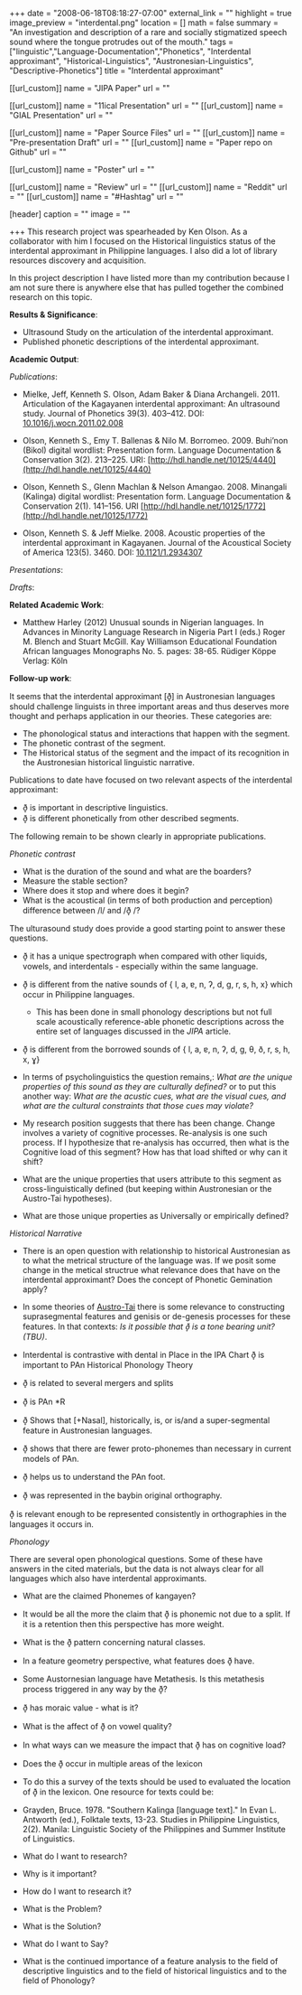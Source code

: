 +++
date = "2008-06-18T08:18:27-07:00"
external_link = ""
highlight = true
image_preview = "interdental.png"
location = []
math = false
summary = "An investigation and description of a rare and socially stigmatized speech sound where the tongue protrudes out of the mouth."
tags = ["linguistic","Language-Documentation","Phonetics", "Interdental approximant", "Historical-Linguistics", "Austronesian-Linguistics", "Descriptive-Phonetics"]
title = "Interdental approximant"

[[url_custom]]
name = "JIPA Paper"
url = ""

[[url_custom]]
name = "11ical Presentation"
url = ""
[[url_custom]]
name = "GIAL Presentation"
url = ""

[[url_custom]]
name = "Paper Source Files"
url = ""
[[url_custom]]
name = "Pre-presentation Draft"
url = ""
[[url_custom]]
name = "Paper repo on Github"
url = ""

[[url_custom]]
name = "Poster"
url = ""

[[url_custom]]
name = "Review"
url = ""
[[url_custom]]
name = "Reddit"
url = ""
[[url_custom]]
name = "#Hashtag"
url = ""


[header]
  caption = ""
  image = ""

+++
This research project was spearheaded by Ken Olson. As a collaborator with him I focused on the Historical linguistics status of the interdental approximant in Philippine languages. I also did a lot of library resources discovery and acquisition.

In this project description I have listed more than my contribution because I am not sure there is anywhere else that has pulled together the combined research on this topic.

**Results & Significance**:

* Ultrasound Study on the articulation of the interdental approximant.
* Published phonetic descriptions of the interdental approximant.

**Academic Output**:

*Publications*:

* Mielke, Jeff, Kenneth S. Olson, Adam Baker & Diana Archangeli. 2011. Articulation of the Kagayanen interdental approximant: An ultrasound study. Journal of Phonetics 39(3). 403–412. DOI: [10.1016/j.wocn.2011.02.008](http://dx.doi.org/10.1016/j.wocn.2011.02.008)

* Olson, Kenneth S., Emy T. Ballenas & Nilo M. Borromeo. 2009. Buhi’non (Bikol) digital wordlist: Presentation form. Language Documentation & Conservation 3(2). 213–225. URI: [http://hdl.handle.net/10125/4440](http://hdl.handle.net/10125/4440)

* Olson, Kenneth S., Glenn Machlan & Nelson Amangao. 2008. Minangali (Kalinga) digital wordlist: Presentation form. Language Documentation & Conservation 2(1). 141–156. URI [http://hdl.handle.net/10125/1772](http://hdl.handle.net/10125/1772)

* Olson, Kenneth S. & Jeff Mielke. 2008. Acoustic properties of the interdental approximant in Kagayanen. Journal of the Acoustical Society of America 123(5). 3460. DOI: [10.1121/1.2934307](http://dx.doi.org/10.1121/1.2934307)

*Presentations*:


*Drafts*:


**Related Academic Work**:

* Matthew Harley (2012) Unusual sounds in Nigerian languages. In Advances in Minority Language Research in Nigeria Part I (eds.) Roger M. Blench and Stuart McGill. Kay Williamson Educational Foundation African languages Monographs No. 5. pages: 38-65. Rüdiger Köppe Verlag: Köln


**Follow-up work**:

It seems that the interdental approximant [ð̞] in Austronesian languages should challenge linguists in three important areas and thus deserves more thought and perhaps application in our theories. These categories are:

* The phonological status and interactions that happen with the segment.
* The phonetic contrast of the segment.
* The Historical status of the segment and the impact of its recognition in the Austronesian historical linguistic narrative.

Publications to date have focused on two relevant aspects of the interdental approximant:

 * ð̞ is important in descriptive linguistics.
 * ð̞ is different phonetically from other described segments.

The following remain to be shown clearly in appropriate publications.

*Phonetic contrast*

  * What is the duration of the sound and what are the boarders?
  * Measure the stable section?
  * Where does it stop and where does it begin?
  * What is the acoustical (in terms of both production and perception) difference between /l/ and /ð̞ /?

  The ulturasound study does provide a good starting point to answer these questions.

* ð̞ it has a unique spectrograph when compared with other liquids, vowels, and interdentals - especially within the same language.
* ð̞ is different from the native sounds of { l, a, ɐ, n, ʔ, d, g, r, s, h, x} which occur in Philippine languages.
  * This has been done in small phonology descriptions but not full scale acoustically reference-able phonetic descriptions across the entire set of languages discussed in the *JIPA* article.
* ð̞ is different from the borrowed sounds of { l, a, ɐ, n, ʔ, d, g, θ, ð, r, s, h, x, ɣ}

* In terms of psycholinguistics the question remains,: *What are the unique properties of this sound as they are culturally defined?* or to put this another way: *What are the acustic cues, what are the visual cues, and what are the cultural constraints that those cues may violate?*

* My research position suggests that there has been change. Change involves a variety of cognitive processes. Re-analysis is one such process. If I hypothesize that re-analysis has occurred, then what is the Cognitive load of this segment? How has that load shifted or why can it shift?
* What are the unique properties that users attribute to this segment as cross-linguistically defined (but keeping within Austronesian or the Austro-Tai hypotheses).
* What are those unique properties as Universally or empirically defined?


*Historical Narrative*

* There is an open question with relationship to historical Austronesian as to what the metrical structure of the language was. If we posit some change in the metical structrue what relevance does that have on the interdental approximant? Does the concept of Phonetic Gemination apply?
* In some theories of [Austro-Tai](https://en.wikipedia.org/wiki/Austro-Tai_languages) there is some relevance to constructing suprasegmental features and genisis or de-genesis processes for these features. In that contexts: *Is it possible that ð̞ is a tone bearing unit? (TBU)*.

* Interdental is contrastive with dental in Place in the IPA Chart
ð̞ is important to PAn Historical Phonology Theory
* ð̞ is related to several mergers and splits
* ð̞ is PAn \*R
* ð̞ Shows that [+Nasal], historically, is, or is/and a super-segmental feature in Austronesian languages.
* ð̞ shows that there are fewer proto-phonemes than necessary in current models
of PAn.
* ð̞ helps us to understand the PAn foot.
* ð̞ was represented in the baybin original orthography.


ð̞ is relevant enough to be represented consistently in orthographies in the
languages it occurs in.


*Phonology*

There are several open phonological questions. Some of these have answers in the cited materials, but the data is not always clear for all languages which also have interdental approximants.

* What are the claimed Phonemes of kangayen?
* It would be all the more the claim that ð̞ is phonemic not due to a split. If it is a retention then this perspective has more weight.
* What is the ð̞ pattern concerning natural classes.
* In a feature geometry perspective, what features does ð̞ have.
* Some Austornesian language have Metathesis. Is this metathesis process triggered in any way by the ð̞?
* ð̞ has moraic value - what is it?
* What is the affect of ð̞ on vowel quality?
* In what ways can we measure the impact that ð̞ has on cognitive load?

* Does the ð̞ occur in multiple areas of the lexicon

 * To do this a survey of the texts should be used to evaluated the
location of ð̞ in the lexicon. One resource for texts could be:

* Grayden, Bruce. 1978. "Southern Kalinga [language text]." In Evan L. Antworth (ed.),
Folktale texts, 13-23. Studies in Philippine Linguistics, 2(2). Manila: Linguistic Society of the Philippines and Summer Institute of Linguistics.


* What do I want to research?
* Why is it important?
* How do I want to research it?
* What is the Problem?
* What is the Solution?
* What do I want to Say?
* What is the continued importance of a feature analysis to the field of descriptive linguistics and to the field of historical linguistics and to the field of Phonology?

